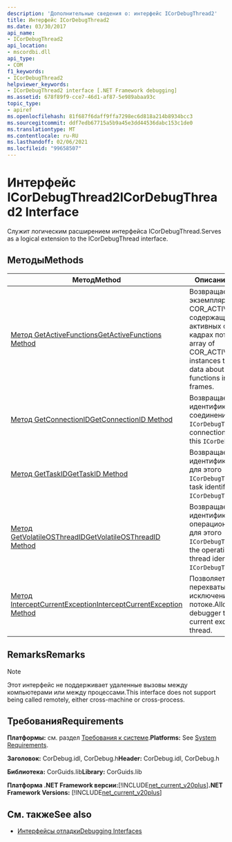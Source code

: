 ```yaml
---
description: 'Дополнительные сведения о: интерфейс ICorDebugThread2'
title: Интерфейс ICorDebugThread2
ms.date: 03/30/2017
api_name:
- ICorDebugThread2
api_location:
- mscordbi.dll
api_type:
- COM
f1_keywords:
- ICorDebugThread2
helpviewer_keywords:
- ICorDebugThread2 interface [.NET Framework debugging]
ms.assetid: 678f89f9-cce7-46d1-af87-5e989abaa93c
topic_type:
- apiref
ms.openlocfilehash: 81f687f6daff9ffa7298ec6d818a214b8934bcc3
ms.sourcegitcommit: ddf7edb67715a5b9a45e3dd44536dabc153c1de0
ms.translationtype: MT
ms.contentlocale: ru-RU
ms.lasthandoff: 02/06/2021
ms.locfileid: "99658507"
---
```

# <a name="icordebugthread2-interface"></a><span data-ttu-id="893ee-103">Интерфейс ICorDebugThread2</span><span class="sxs-lookup"><span data-stu-id="893ee-103">ICorDebugThread2 Interface</span></span>

<span data-ttu-id="893ee-104">Служит логическим расширением интерфейса ICorDebugThread.</span><span class="sxs-lookup"><span data-stu-id="893ee-104">Serves as a logical extension to the ICorDebugThread interface.</span></span>  
  
## <a name="methods"></a><span data-ttu-id="893ee-105">Методы</span><span class="sxs-lookup"><span data-stu-id="893ee-105">Methods</span></span>  
  
|<span data-ttu-id="893ee-106">Метод</span><span class="sxs-lookup"><span data-stu-id="893ee-106">Method</span></span>|<span data-ttu-id="893ee-107">Описание</span><span class="sxs-lookup"><span data-stu-id="893ee-107">Description</span></span>|  
|------------|-----------------|  
|[<span data-ttu-id="893ee-108">Метод GetActiveFunctions</span><span class="sxs-lookup"><span data-stu-id="893ee-108">GetActiveFunctions Method</span></span>](icordebugthread2-getactivefunctions-method.md)|<span data-ttu-id="893ee-109">Возвращает массив экземпляров COR_ACTIVE_FUNCTION, содержащих данные об активных функциях в кадрах потока.</span><span class="sxs-lookup"><span data-stu-id="893ee-109">Gets an array of COR_ACTIVE_FUNCTION instances that contain data about the active functions in a thread's frames.</span></span>|  
|[<span data-ttu-id="893ee-110">Метод GetConnectionID</span><span class="sxs-lookup"><span data-stu-id="893ee-110">GetConnectionID Method</span></span>](icordebugthread2-getconnectionid-method.md)|<span data-ttu-id="893ee-111">Возвращает идентификатор соединения для этого `ICorDebugThread2` .</span><span class="sxs-lookup"><span data-stu-id="893ee-111">Gets a connection identifier for this `ICorDebugThread2`.</span></span>|  
|[<span data-ttu-id="893ee-112">Метод GetTaskID</span><span class="sxs-lookup"><span data-stu-id="893ee-112">GetTaskID Method</span></span>](icordebugthread2-gettaskid-method.md)|<span data-ttu-id="893ee-113">Возвращает идентификатор задачи для этого `ICorDebugThread2` .</span><span class="sxs-lookup"><span data-stu-id="893ee-113">Gets a task identifier for this `ICorDebugThread2`.</span></span>|  
|[<span data-ttu-id="893ee-114">Метод GetVolatileOSThreadID</span><span class="sxs-lookup"><span data-stu-id="893ee-114">GetVolatileOSThreadID Method</span></span>](icordebugthread2-getvolatileosthreadid-method.md)|<span data-ttu-id="893ee-115">Возвращает идентификатор потока операционной системы для этого `ICorDebugThread2` .</span><span class="sxs-lookup"><span data-stu-id="893ee-115">Gets the operating system thread identifier for this `ICorDebugThread2`.</span></span>|  
|[<span data-ttu-id="893ee-116">Метод InterceptCurrentException</span><span class="sxs-lookup"><span data-stu-id="893ee-116">InterceptCurrentException Method</span></span>](icordebugthread2-interceptcurrentexception-method.md)|<span data-ttu-id="893ee-117">Позволяет отладчику перехватывать текущее исключение в потоке.</span><span class="sxs-lookup"><span data-stu-id="893ee-117">Allows a debugger to intercept the current exception on a thread.</span></span>|  
  
## <a name="remarks"></a><span data-ttu-id="893ee-118">Remarks</span><span class="sxs-lookup"><span data-stu-id="893ee-118">Remarks</span></span>  
  
> [!NOTE]
> <span data-ttu-id="893ee-119">Этот интерфейс не поддерживает удаленные вызовы между компьютерами или между процессами.</span><span class="sxs-lookup"><span data-stu-id="893ee-119">This interface does not support being called remotely, either cross-machine or cross-process.</span></span>  
  
## <a name="requirements"></a><span data-ttu-id="893ee-120">Требования</span><span class="sxs-lookup"><span data-stu-id="893ee-120">Requirements</span></span>  

 <span data-ttu-id="893ee-121">**Платформы:** см. раздел [Требования к системе](../../get-started/system-requirements.md).</span><span class="sxs-lookup"><span data-stu-id="893ee-121">**Platforms:** See [System Requirements](../../get-started/system-requirements.md).</span></span>  
  
 <span data-ttu-id="893ee-122">**Заголовок:** CorDebug.idl, CorDebug.h</span><span class="sxs-lookup"><span data-stu-id="893ee-122">**Header:** CorDebug.idl, CorDebug.h</span></span>  
  
 <span data-ttu-id="893ee-123">**Библиотека:** CorGuids.lib</span><span class="sxs-lookup"><span data-stu-id="893ee-123">**Library:** CorGuids.lib</span></span>  
  
 <span data-ttu-id="893ee-124">**Платформа .NET Framework версии:**[!INCLUDE[net_current_v20plus](../../../../includes/net-current-v20plus-md.md)]</span><span class="sxs-lookup"><span data-stu-id="893ee-124">**.NET Framework Versions:** [!INCLUDE[net_current_v20plus](../../../../includes/net-current-v20plus-md.md)]</span></span>  
  
## <a name="see-also"></a><span data-ttu-id="893ee-125">См. также</span><span class="sxs-lookup"><span data-stu-id="893ee-125">See also</span></span>

- [<span data-ttu-id="893ee-126">Интерфейсы отладки</span><span class="sxs-lookup"><span data-stu-id="893ee-126">Debugging Interfaces</span></span>](debugging-interfaces.md)
